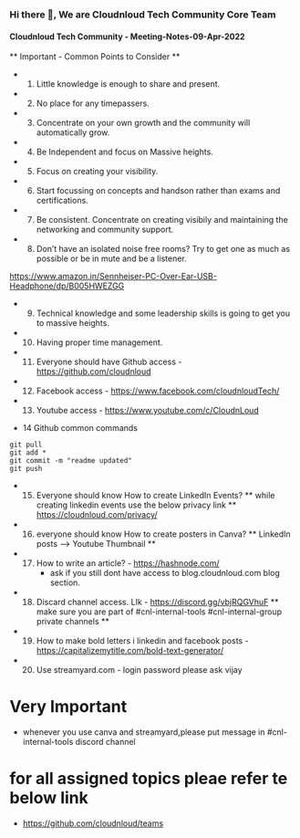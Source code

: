 ### Hi there 👋, We are Cloudnloud Tech Community Core Team

#### Cloudnloud Tech Community - Meeting-Notes-09-Apr-2022

**  Important - Common Points to Consider **

- 1. Little knowledge is enough to share and present.
- 2. No place for any timepassers.
- 3. Concentrate on your own growth and the community will automatically grow.
- 4. Be Independent and focus on Massive heights.
- 5. Focus on creating your visibility.
- 6. Start focussing on concepts and handson rather than exams and certifications.
- 7. Be consistent. Concentrate on creating visibily and maintaining the networking and community support.
- 8. Don’t have an isolated noise free rooms? Try to get one as much as possible or be in mute and be a listener.

https://www.amazon.in/Sennheiser-PC-Over-Ear-USB-Headphone/dp/B005HWEZGG

- 9. Technical knowledge and some leadership skills is going to get you to massive heights.
- 10. Having proper time management.
- 11.  Everyone should have Github access - https://github.com/cloudnloud
- 12. Facebook access - https://www.facebook.com/cloudnloudTech/
- 13. Youtube access - https://www.youtube.com/c/CloudnLoud

- 14 Github common commands

```
git pull
git add *
git commit -m "readme updated"
git push
```

- 15. Everyone should know How to create LinkedIn Events?
      ** while creating linkedin events use the below privacy link **
	   https://cloudnloud.com/privacy/

- 16. everyone should know How to create posters in Canva?
       ** LinkedIn posts —> Youtube Thumbnail **

- 17. How to write an article? - https://hashnode.com/
      - ask if you still dont have access to blog.cloudnloud.com blog section.

- 18. Discard channel access. LIk - https://discord.gg/vbjRQGVhuF
       ** make sure you are part of #cnl-internal-tools #cnl-internal-group private channels **

- 19. How to make bold letters i linkedin and facebook posts - https://capitalizemytitle.com/bold-text-generator/

- 20. Use streamyard.com - login password please ask vijay


# Very Important

- whenever you use canva and streamyard,please put message in #cnl-internal-tools discord channel


# for all assigned topics pleae refer te below link 

  - https://github.com/cloudnloud/teams
